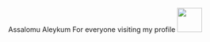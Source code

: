 Assalomu Aleykum For everyone visiting my profile
<img src="https://media4.giphy.com/media/kReKcfrs1YoTmt2AQt/giphy.gif?cid=ecf05e4754v9orsp384y70yzsyh1p5z4hb9yhhkoy0594ea0&rid=giphy.gif&ct=s" width="50px">
